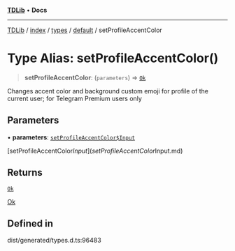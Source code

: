 [**TDLib**](../../../../../../README.md) • **Docs**

***

[TDLib](../../../../../../modules.md) / [index](../../../../../README.md) / [types](../../../README.md) / [default](../README.md) / setProfileAccentColor

# Type Alias: setProfileAccentColor()

> **setProfileAccentColor**: (`parameters`) => [`Ok`](Ok-1.md)

Changes accent color and background custom emoji for profile of the current user; for Telegram Premium users only

## Parameters

• **parameters**: [`setProfileAccentColor$Input`](setProfileAccentColor$Input.md)

[setProfileAccentColor$Input](setProfileAccentColor$Input.md)

## Returns

[`Ok`](Ok-1.md)

[Ok](Ok-1.md)

## Defined in

dist/generated/types.d.ts:96483
